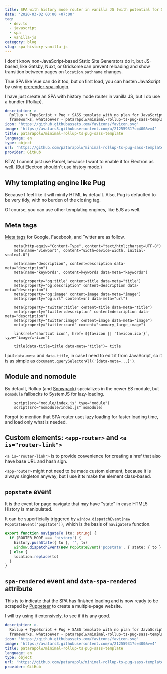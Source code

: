 ```yaml
---
title: SPA with history mode router in vanilla JS (with potential for SSG)
date: '2020-03-02 00:00 +07:00'
tag:
  - dev.to
  - javascript
  - spa
  - vanilla-js
category: blog
slug: spa-history-vanilla-js
---
```


I don't know non-JavaScript-based Static Site Generators do it, but JS-based, like Gatsby, Nuxt, or Gridsome can prevent reloading and show transition between pages on `location.pathname` changes.

True SPA like Vue can do it too, but on first load, you can hasten JavaScript by using [prerender-spa-plugin](https://www.npmjs.com/package/vue-cli-plugin-prerender-spa).

I have just create an SPA with history mode router in vanilla JS, but I do use a bundler (Rollup).

```yaml link
description: >-
  Rollup + TypeScript + Pug + SASS template with no plan for JavaScript
  frameworks, whatsoever - patarapolw/minimal-rollup-ts-pug-sass-template
icon: 'https://github.githubassets.com/favicons/favicon.svg'
image: 'https://avatars3.githubusercontent.com/u/21255931?s=400&v=4'
title: patarapolw/minimal-rollup-ts-pug-sass-template
language: en
type: object
url: 'https://github.com/patarapolw/minimal-rollup-ts-pug-sass-template'
provider: GitHub
```

<!-- excerpt_separator -->

BTW, I cannot just use Parcel, because I want to enable it for Electron as well. (But Electron shouldn't use history mode.)

## Why templating engine like Pug

Because I feel like it will minify HTML by default. Also, Pug is defaulted to be very tidy, with no burden of the closing tag.

Of course, you can use other templating engines, like EJS as well.

## Meta tags

[Meta tags](https://moz.com/blog/the-ultimate-guide-to-seo-meta-tags) for Google, Facebook, and Twitter are as follow.

```pug
    meta(http-equiv="Content-Type", content="text/html;charset=UTF-8")
    meta(name="viewport", content="width=device-width, initial-scale=1.0")

    meta(name="description", content=description data-meta="description")
    meta(name="keywords", content=keywords data-meta="keywords")

    meta(property="og:title" content=title data-meta="title")
    meta(property="og:description" content=description data-meta="description")
    meta(property="og:image" content=image data-meta="image")
    meta(property="og:url" content=url data-meta="url")

    meta(property="twitter:title" content=title data-meta="title")
    meta(property="twitter:description" content=description data-meta="description")
    meta(property="twitter:image" content=image data-meta="image")
    meta(property="twitter:card" content="summary_large_image")

    link(rel="shortcut icon", href=`${favicon || 'favicon.ico'}`, type="image/x-icon")

    title(data-title=title data-meta="title")= title
```

I put `data-meta` and `data-title`, in case I need to edit it from JavaScript, so it is as simple as `document.querySelectorAll('[data-meta=...]')`.

## Module and nomodule

By default, Rollup (and [Snowpack](https://www.snowpack.dev)) specializes in the newer ES module, but `nomodule` fallbacks to SystemJS for lazy-loading.

```pug
    script(src="module/index.js" type="module")
    script(src="nomodule/index.js" nomodule)
```

Forgot to mention that SPA router uses lazy loading for faster loading time, and load only what is needed.

## Custom elements: `<app-router>` and `<a is="router-link">`

`<a is="router-link">` is to provide convenience for creating a href that also have base URL and hash sign.

`<app-router>` might not need to be made custom element, because it is always singleton anyway; but I use it to make the element class-based.

## `popstate` event

It is the event for page navigate that may have "state" in case HTML5 History is manipulated.

It can be superficially triggered by `window.dispatchEvent(new PopStateEvent('popstate'))`, which is the basis of `navigateTo` function.

```ts
export function navigateTo (to: string) {
  if (ROUTER_MODE === 'history') {
    history.pushState({ to }, '', to)
    window.dispatchEvent(new PopStateEvent('popstate', { state: { to } }))
  } else {
    location.replace(to)
  }
}
```

## `spa-rendered` event and `data-spa-rendered` attribute

This is to indicate that the SPA has finished loading and is now ready to be scraped by [Puppeteer](https://github.com/puppeteer/puppeteer) to create a multiple-page website.

I will try using it extensively, to see if it is any good.

```yaml link
description: >-
  Rollup + TypeScript + Pug + SASS template with no plan for JavaScript
  frameworks, whatsoever - patarapolw/minimal-rollup-ts-pug-sass-template
icon: 'https://github.githubassets.com/favicons/favicon.svg'
image: 'https://avatars3.githubusercontent.com/u/21255931?s=400&v=4'
title: patarapolw/minimal-rollup-ts-pug-sass-template
language: en
type: object
url: 'https://github.com/patarapolw/minimal-rollup-ts-pug-sass-template'
provider: GitHub
```
